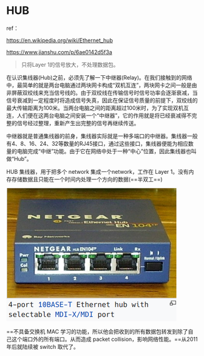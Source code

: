 # HUB

ref：

https://en.wikipedia.org/wiki/Ethernet_hub

https://www.jianshu.com/p/6ae0142d5f3a

> 只将Layer 1的信号放大，不处理数据包。

在认识集线器(Hub)之前，必须先了解一下中继器(Relay)。在我们接触到的网络中，最简单的就是两台电脑通过两块网卡构成“双机互连”，两块网卡之间一般是由非屏蔽双绞线来充当信号线的。由于双绞线在传输信号时信号功率会逐渐衰减，当信号衰减到一定程度时将造成信号失真，因此在保证信号质量的前提下，双绞线的最大传输距离为100米。当两台电脑之间的距离超过100米时，为了实现双机互连，人们便在这两台电脑之间安装一个“中继器”，它的作用就是将已经衰减得不完整的信号经过整理，重新产生出完整的信号再继续传送。

中继器就是普通集线器的前身，集线器实际就是一种多端口的中继器。集线器一般有4、8、16、24、32等数量的RJ45接口，通过这些接口，集线器便能为相应数量的电脑完成“中继”功能。由于它在网络中处于一种“中心”位置，因此集线器也叫做“Hub”。

HUB 集线器，用于把多个 network 集成一个network，工作在 Layer 1。没有内存存储数据且只能在一个时间内处理一个方向的数据(==半双工==)

![2021-08-26_01-24](https://github.com/dhay3/image-repo/raw/master/20210601/2021-08-26_01-24.4lal881naio0.png)

==不具备交换机 MAC 学习的功能，所以他会把收到的所有数据包转发到除了自己这个端口外的所有端口。从而造成 packet collision，影响网络性能。==从2011年后就陆续被 switch 取代了。